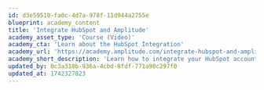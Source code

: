 ```yaml
---
id: d3e59510-fa0c-4d7a-978f-11d944a2755e
blueprint: academy_content
title: 'Integrate HubSpot and Amplitude'
academy_asset_type: 'Course (Video)'
academy_cta: 'Learn about the HubSpot Integration'
academy_url: 'https://academy.amplitude.com/integrate-hubspot-and-amplitude'
academy_short_description: 'Learn how to integrate your HubSpot account with Amplitude to personalize customer journeys, improve lead scoring, and drive product-led growth.'
updated_by: 0c3a318b-936a-4cbd-8fdf-771a90c297f0
updated_at: 1742327823
---
```

